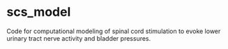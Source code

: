 # scs_model
Code for computational modeling of spinal cord stimulation to evoke lower urinary tract nerve activity and bladder pressures.
